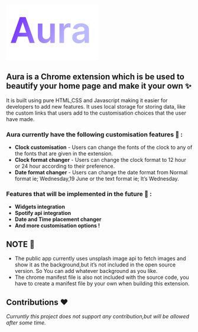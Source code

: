 <picture>
  <source media="(prefers-color-scheme: dark)" srcset="[https://github.com/harryfrzz/Aura/blob/main/icons/github%20logo.png]">
  <source media="(prefers-color-scheme: light)" srcset="[https://github.com/harryfrzz/Aura/blob/main/icons/github%20logo.png]">
  <img alt="Shows an illustrated sun in light mode and a moon with stars in dark mode." src="https://github.com/harryfrzz/Aura/blob/main/icons/github%20logo.png">
</picture>

## Aura is a Chrome extension which is be used to beautify your home page and make it your own :sparkles:

It is built using pure HTML,CSS and Javascript making it easier for developers to add new features.
It uses local storage for storing data, like the custom links that users add to the customisation choices that the user have made.

### Aura currently have the following customisation features :art: :
* **Clock customisation** - Users can change the fonts of the clock to any of the fonts that are given in the extension.
* **Clock format changer** - Users can change the clock format to 12 hour or 24 hour according to their preference.
* **Date format changer** - Users can change the date format from Normal format ie; Wednesday,19 June or the text format ie; It’s Wednesday.

### Features that will be implemented in the future :dart: :
* **Widgets integration** 
* **Spotify api integration** 
* **Date and Time placement changer**
* **And more customisation options !**

## NOTE :pushpin: 
* The public app currently uses unsplash image api to fetch images and show it as the background,but it’s not included in the open source version. So You can add whatever background as you like.
* The chrome manifest file is also not included with the source code, you have to create a manifest file by your own when building this extension.
## Contributions :hearts:
*Curruntly this project does not support any contribution,but will be allowed after some time.*

